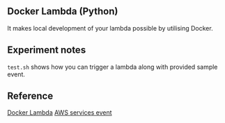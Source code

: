 ## Docker Lambda (Python)

It makes local development of your lambda possible by utilising Docker.

## Experiment notes

`test.sh` shows how you can trigger a lambda along with provided sample event.

## Reference

[Docker Lambda](https://github.com/lambci/docker-lambda)
[AWS services event](https://docs.aws.amazon.com/lambda/latest/dg/lambda-services.html)
